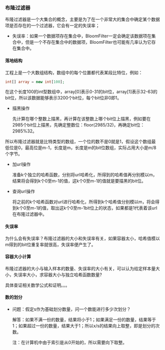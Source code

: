 ### 布隆过滤器
布隆过滤器是一个大集合的概念，主要是为了在一个非常大的集合中确定某个数据项是否存在的一个过滤器，它会有一定的失误率；

- 失误率：如果一个数据项存在集合中，BloomFilter一定会确定该数据项在集合中，但是一个不存在集合中的数据项，BloomFilter也可能有几率认为它存在集合中。

#### 落地结构

工程上是一个大数组结构，数组中的每个位置都代表某段比特位，例如：

```php
int[] array = new int[100];
```

在这个长度100的int型数组中，array[0]表示0-31的bit位，array[1]表示32-63的bit位，所以该数据能够表示3200个bit位，每个bit位非0即1。

- 描黑操作

  先计算在哪个整数上描黑，再计算在该整数上哪个bit位上描黑，例如要在2985个bit位上描黑，先确定整数位：floor(2985/32)，再确定bit位：2985%32。

所以布隆过滤器就是比特类型的数组，一个位的数不是0就是1，假设这个数组最低位是0，最高位是m-1，长度是m，长度是m的bit位数组，实际占用大小是m/8个字节。

- 加url操作

  准备k个独立的哈希函数，分别将url哈希化，所得到的哈希值再分别模以m，结果将会得到k个0至m-1的值，这k个0至m-1的值就是要描黑的bit位。

- 查询url操作

  将之前的k个哈希函数对url进行哈希化，所得到k个哈希值分别模以m，将会得到k个0至m-1的值，取出这k个0至m-1bit位上的状态，如果都是1代表着该url在布隆过滤器中。



#### 失误率

为什么会有失误率？布隆过滤器的大小和失误率有关，如果容器太小，哈希值模以m得到的bit位重复率就很高，失误率便产生了。



#### 容器大小计算

布隆过滤器的大小与输入样本的数量、失误率的大小有关，可以认为给定样本量大小，失误率大小，求容器大小与独立哈希函数数量?

具体查证相关数学公式和证明。。。



#### 数的划分

- 问题：假定s作为基础划分数量，问一个数能进行多少次划分？

  解答：如果不满一份的数量，结果将小于1；如果满足一份的数量，结果等于1；如果超过一份的数量，结果大于1；所以x/s的结果向上取整，即是划分的次数。

  注：在计算机中由于索引是从0开始的，所以需要向下取整。